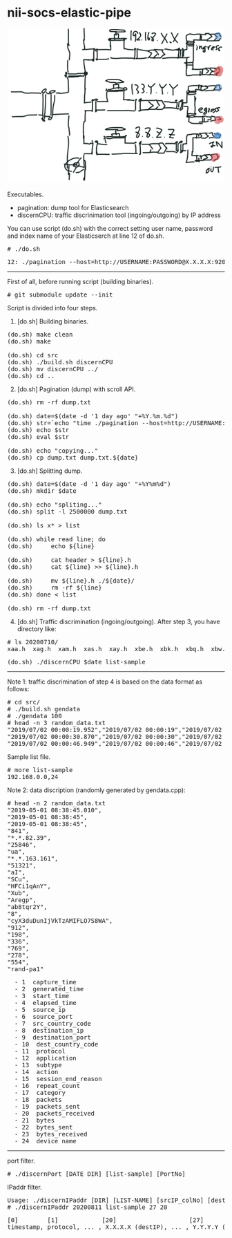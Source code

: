 # nii-socs-elastic-pipe

<img src="191429A7-F6BD-4463-98AF-5DF6583952C9.jpeg">

Executables.
<ul>
<li> pagination: dump tool for Elasticsearch<br>
<li> discernCPU: traffic discrinimation tool (ingoing/outgoing) by IP address<br>
</ul>

You can use script (do.sh) with the correct setting user name, password and index name of your Elasticserch at line 12 of do.sh.
<pre>
# ./do.sh
</pre>

<pre>
12: ./pagination --host=http://USERNAME:PASSWORD@X.X.X.X:9200 --index=INDEX_NAME_"${date}`
</pre>

<hr>

First of all, before running script (building binaries). 
<pre>
# git submodule update --init
</pre>

Script is divided into four steps.

1. [do.sh] Building binaries.

<pre>
(do.sh) make clean
(do.sh) make

(do.sh) cd src
(do.sh) ./build.sh discernCPU 
(do.sh) mv discernCPU ../
(do.sh) cd ..
</pre>

2. [do.sh] Pagination (dump) with scroll API. 

<pre>
(do.sh) rm -rf dump.txt

(do.sh) date=$(date -d '1 day ago' "+%Y.%m.%d")
(do.sh) str=`echo "time ./pagination --host=http://USERNAME:PASSWORD@X.X.X.X:9200 --index=INDEX_NAME_"${date}`
(do.sh) echo $str
(do.sh) eval $str

(do.sh) echo "copying..."
(do.sh) cp dump.txt dump.txt.${date}
</pre>

3. [do.sh] Splitting dump.

<pre>
(do.sh) date=$(date -d '1 day ago' "+%Y%m%d")
(do.sh) mkdir $date

(do.sh) echo "spliting..."
(do.sh) split -l 2500000 dump.txt 

(do.sh) ls x* > list

(do.sh) while read line; do
(do.sh)     echo ${line}

(do.sh)     cat header > ${line}.h
(do.sh)     cat ${line} >> ${line}.h

(do.sh)     mv ${line}.h ./${date}/
(do.sh)     rm -rf ${line}
(do.sh) done < list

(do.sh) rm -rf dump.txt
</pre>

4. [do.sh] Traffic discrimination (ingoing/outgoing).
After step 3, you have directory like: 

<pre>
# ls 20200710/                                                                                                                                                              
xaa.h  xag.h  xam.h  xas.h  xay.h  xbe.h  xbk.h  xbq.h  xbw.h  xcc.h  xci.h  xco.h  xcu.h  xda.h  xdg.h  
</pre>

<pre>
(do.sh) ./discernCPU $date list-sample
</pre>

<hr>

Note 1: traffic discrimination of step 4 is based on the data format as follows:

<pre>
# cd src/
# ./build.sh gendata                                                                                                                                                    
# ./gendata 100
# head -n 3 random_data.txt                                                                                                                                             
"2019/07/02 00:00:19.952","2019/07/02 00:00:19","2019/07/02 00:00:19","841","198.112.80.204","25846","om","205.183.30.17","51321","lT","kFS","XkruUfNU9","mcm","oKEFj","giiOkVuT","8","vwamZWK1vUtsMs2dXAjA2xRCuh","912","198","336","769","278","554","rand-pa1"
"2019/07/02 00:00:30.870","2019/07/02 00:00:30","2019/07/02 00:00:30","478","174.0.245.225","41214","Xc","41.157.209.123","23907","p9","q40","EwkU6WZvo","laf","fM6ZX","90MTO4d6","5","3jBdNEObCi9QT8EUQw0dKhNSaG","953","917","636","718","142","607","rand-pa1"
"2019/07/02 00:00:46.949","2019/07/02 00:00:46","2019/07/02 00:00:46","17","255.8.70.117","15918","bj","223.159.139.187","8994","9n","vUu","Ymp8d7N3u","Rqe","9XREA","g5TvA86Z","8","Km9NlKHruyoB4WDO4Nig2eEhaW","157","401","130","109","999","219","rand-pa1"
</pre>

Sample list file.
<pre>
# more list-sample 
192.168.0.0,24
</pre>

Note 2: data discription (randomly generated by gendata.cpp):

<pre>
# head -n 2 random_data.txt                                                        
"2019-05-01 08:38:45.010",
"2019-05-01 08:38:45",
"2019-05-01 08:38:45",
"841",
"*.*.82.39",
"25846",
"ua",
"*.*.163.161",
"51321",
"aI",
"SCu",
"HFCi1qAnY",
"Xub",
"Aregp",
"ab8tqr2Y",
"8",
"cyX3duDunIjVkTzAMIFLO7S8WA",
"912",
"198",
"336",
"769",
"278",
"554",
"rand-pa1"
</pre>

<pre>
  - 1  capture_time 
  - 2  generated_time
  - 3  start_time
  - 4  elapsed_time
  - 5  source_ip
  - 6  source_port
  - 7  src_country_code
  - 8  destination_ip
  - 9  destination_port
  - 10  dest_country_code
  - 11  protocol
  - 12  application
  - 13  subtype
  - 14  action
  - 15  session_end_reason
  - 16  repeat_count
  - 17  category
  - 18  packets
  - 19  packets_sent
  - 20  packets_received
  - 21  bytes
  - 22  bytes_sent
  - 23  bytes_received
  - 24  device_name
</pre>

<hr>

port filter.
<pre>
# ./discernPort [DATE_DIR] [list-sample] [PortNo]
</pre>

IPaddr filter.
<pre>
Usage: ./discernIPaddr [DIR] [LIST-NAME] [srcIP_colNo] [destIP_colNo]  
# ./discernIPaddr 20200811 list-sample 27 20
</pre>

<pre>
[0]        [1]            [20]                    [27]
timestamp, protocol, ... , X.X.X.X (destIP), ... , Y.Y.Y.Y (srcIP)
</pre>